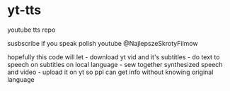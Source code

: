 # yt-tts
youtube tts repo 

susbscribe if you speak polish 
    youtube @NajlepszeSkrotyFilmow

hopefully this code will let 
    - download yt vid and it's subtitles 
    - do text to speech on subtitles on local language 
    - sew together synthesized speech and video 
    - upload it on yt so ppl can get info without knowing original language 

